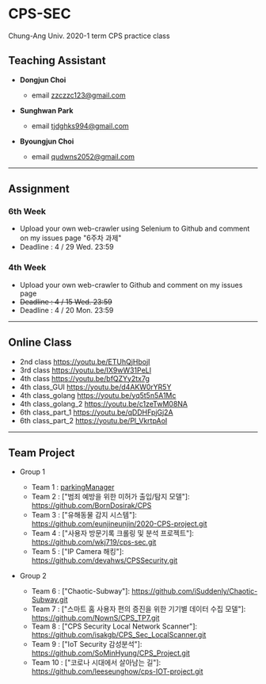 # CPS-SEC
Chung-Ang Univ. 2020-1 term CPS practice class

## Teaching Assistant

  - __Dongjun Choi__
    - email zzczzc123@gmail.com
  
  - __Sunghwan Park__
    - email tjdghks994@gmail.com
  
  - __Byoungjun Choi__
    - email qudwns2052@gmail.com

---

## Assignment
  ### 6th Week
  - Upload your own web-crawler using Selenium to Github and comment on my issues page "6주차 과제"
  - Deadline : 4 / 29 Wed. 23:59
  
  ### 4th Week
  - Upload your own web-crawler to Github and comment on my issues page
  - ~~Deadline : 4 / 15 Wed. 23:59~~
  - Deadline : 4 / 20 Mon. 23:59

---

## Online Class
  - 2nd class           https://youtu.be/ETUhQjHbojI
  - 3rd class           https://youtu.be/IX9wW31PeLI
  - 4th class           https://youtu.be/bfQZYy2tx7g
  - 4th class_GUI       https://youtu.be/d4AKW0rYR5Y
  - 4th class_golang    https://youtu.be/yq5t5n5A1Mc
  - 4th class_golang_2  https://youtu.be/c1zeTwM08NA
  - 6th class_part_1    https://youtu.be/qDDHFpjGj2A
  - 6th class_part_2    https://youtu.be/Pl_VkrtpAoI
  
  ---
  
  ## Team Project
  - Group 1
    - Team 1  : [parkingManager](https://github.com/hemoi/parkingManager_cps)
    - Team 2  : ["범죄 예방을 위한 미허가 출입/탐지 모델"]: https://github.com/BornDosirak/CPS
    - Team 3  : ["유해동물 감지 시스템"]: https://github.com/eunjineunjin/2020-CPS-project.git
    - Team 4  : ["사용자 방문기록 크롤링 및 분석 프로젝트"]: https://github.com/wkj719/cps-sec.git
    - Team 5  : ["IP Camera 해킹"]: https://github.com/devahws/CPSSecurity.git
  
  - Group 2
    - Team 6  : ["Chaotic-Subway"]: https://github.com/iSuddenly/Chaotic-Subway.git
    - Team 7  : ["스마트 홈 사용자 편의 증진을 위한 기기별 데이터 수집 모델"]: https://github.com/NownS/CPS_TP7.git
    - Team 8  : ["CPS Security Local Network Scanner"]: https://github.com/isakgb/CPS_Sec_LocalScanner.git
    - Team 9  : ["IoT Security 감성분석"]: https://github.com/SoMinHyung/CPS_Project.git
    - Team 10 : ["코로나 시대에서 살아남는 길"]: https://github.com/leeseunghow/cps-IOT-project.git
